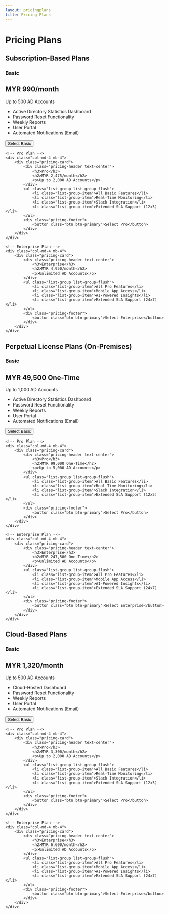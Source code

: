 ```yaml
---
layout: pricingplans
title: Pricing Plans
---
```


# Pricing Plans

## Subscription-Based Plans

<div class="row">
    <!-- Basic Plan -->
    <div class="col-md-4 mb-4">
        <div class="pricing-card">
            <div class="pricing-header text-center">
                <h3>Basic</h3>
                <h2>MYR 990/month</h2>
                <p>Up to 500 AD Accounts</p>
            </div>
            <ul class="list-group list-group-flush">
                <li class="list-group-item">Active Directory Statistics Dashboard</li>
                <li class="list-group-item">Password Reset Functionality</li>
                <li class="list-group-item">Weekly Reports</li>
                <li class="list-group-item">User Portal</li>
                <li class="list-group-item">Automated Notifications (Email)</li>
            </ul>
            <div class="pricing-footer">
                <button class="btn btn-primary">Select Basic</button>
            </div>
        </div>
    </div>

    <!-- Pro Plan -->
    <div class="col-md-4 mb-4">
        <div class="pricing-card">
            <div class="pricing-header text-center">
                <h3>Pro</h3>
                <h2>MYR 2,475/month</h2>
                <p>Up to 2,000 AD Accounts</p>
            </div>
            <ul class="list-group list-group-flush">
                <li class="list-group-item">All Basic Features</li>
                <li class="list-group-item">Real-Time Monitoring</li>
                <li class="list-group-item">Slack Integration</li>
                <li class="list-group-item">Extended SLA Support (12x5)</li>
            </ul>
            <div class="pricing-footer">
                <button class="btn btn-primary">Select Pro</button>
            </div>
        </div>
    </div>

    <!-- Enterprise Plan -->
    <div class="col-md-4 mb-4">
        <div class="pricing-card">
            <div class="pricing-header text-center">
                <h3>Enterprise</h3>
                <h2>MYR 4,950/month</h2>
                <p>Unlimited AD Accounts</p>
            </div>
            <ul class="list-group list-group-flush">
                <li class="list-group-item">All Pro Features</li>
                <li class="list-group-item">Mobile App Access</li>
                <li class="list-group-item">AI-Powered Insights</li>
                <li class="list-group-item">Extended SLA Support (24x7)</li>
            </ul>
            <div class="pricing-footer">
                <button class="btn btn-primary">Select Enterprise</button>
            </div>
        </div>
    </div>
</div>

## Perpetual License Plans (On-Premises)

<div class="row">
    <!-- Basic Plan -->
    <div class="col-md-4 mb-4">
        <div class="pricing-card">
            <div class="pricing-header text-center">
                <h3>Basic</h3>
                <h2>MYR 49,500 One-Time</h2>
                <p>Up to 1,000 AD Accounts</p>
            </div>
            <ul class="list-group list-group-flush">
                <li class="list-group-item">Active Directory Statistics Dashboard</li>
                <li class="list-group-item">Password Reset Functionality</li>
                <li class="list-group-item">Weekly Reports</li>
                <li class="list-group-item">User Portal</li>
                <li class="list-group-item">Automated Notifications (Email)</li>
            </ul>
            <div class="pricing-footer">
                <button class="btn btn-primary">Select Basic</button>
            </div>
        </div>
    </div>

    <!-- Pro Plan -->
    <div class="col-md-4 mb-4">
        <div class="pricing-card">
            <div class="pricing-header text-center">
                <h3>Pro</h3>
                <h2>MYR 99,000 One-Time</h2>
                <p>Up to 5,000 AD Accounts</p>
            </div>
            <ul class="list-group list-group-flush">
                <li class="list-group-item">All Basic Features</li>
                <li class="list-group-item">Real-Time Monitoring</li>
                <li class="list-group-item">Slack Integration</li>
                <li class="list-group-item">Extended SLA Support (12x5)</li>
            </ul>
            <div class="pricing-footer">
                <button class="btn btn-primary">Select Pro</button>
            </div>
        </div>
    </div>

    <!-- Enterprise Plan -->
    <div class="col-md-4 mb-4">
        <div class="pricing-card">
            <div class="pricing-header text-center">
                <h3>Enterprise</h3>
                <h2>MYR 247,500 One-Time</h2>
                <p>Unlimited AD Accounts</p>
            </div>
            <ul class="list-group list-group-flush">
                <li class="list-group-item">All Pro Features</li>
                <li class="list-group-item">Mobile App Access</li>
                <li class="list-group-item">AI-Powered Insights</li>
                <li class="list-group-item">Extended SLA Support (24x7)</li>
            </ul>
            <div class="pricing-footer">
                <button class="btn btn-primary">Select Enterprise</button>
            </div>
        </div>
    </div>
</div>

## Cloud-Based Plans

<div class="row">
    <!-- Basic Plan -->
    <div class="col-md-4 mb-4">
        <div class="pricing-card">
            <div class="pricing-header text-center">
                <h3>Basic</h3>
                <h2>MYR 1,320/month</h2>
                <p>Up to 500 AD Accounts</p>
            </div>
            <ul class="list-group list-group-flush">
                <li class="list-group-item">Cloud-Hosted Dashboard</li>
                <li class="list-group-item">Password Reset Functionality</li>
                <li class="list-group-item">Weekly Reports</li>
                <li class="list-group-item">User Portal</li>
                <li class="list-group-item">Automated Notifications (Email)</li>
            </ul>
            <div class="pricing-footer">
                <button class="btn btn-primary">Select Basic</button>
            </div>
        </div>
    </div>

    <!-- Pro Plan -->
    <div class="col-md-4 mb-4">
        <div class="pricing-card">
            <div class="pricing-header text-center">
                <h3>Pro</h3>
                <h2>MYR 3,300/month</h2>
                <p>Up to 2,000 AD Accounts</p>
            </div>
            <ul class="list-group list-group-flush">
                <li class="list-group-item">All Basic Features</li>
                <li class="list-group-item">Real-Time Monitoring</li>
                <li class="list-group-item">Slack Integration</li>
                <li class="list-group-item">Extended SLA Support (12x5)</li>
            </ul>
            <div class="pricing-footer">
                <button class="btn btn-primary">Select Pro</button>
            </div>
        </div>
    </div>

    <!-- Enterprise Plan -->
    <div class="col-md-4 mb-4">
        <div class="pricing-card">
            <div class="pricing-header text-center">
                <h3>Enterprise</h3>
                <h2>MYR 6,600/month</h2>
                <p>Unlimited AD Accounts</p>
            </div>
            <ul class="list-group list-group-flush">
                <li class="list-group-item">All Pro Features</li>
                <li class="list-group-item">Mobile App Access</li>
                <li class="list-group-item">AI-Powered Insights</li>
                <li class="list-group-item">Extended SLA Support (24x7)</li>
            </ul>
            <div class="pricing-footer">
                <button class="btn btn-primary">Select Enterprise</button>
            </div>
        </div>
    </div>
</div>
